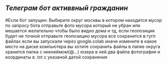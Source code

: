 ## _Телеграм бот активвный гражданин_
#Если бот запущен:
Выбирите округ москвы в котором находится мусор
по запросу бота отправьте фото мусора который не убран или мешается желательно чтобы было видно дома и тд, если геопозиция будет не точной
отправьте геопозицию мусора
все сохранится в гугл файлах если вы запускали через google.colab иначе измените в какое место на диске компьютера вы хотите сохранить файлы
в папке округа хранится папка с никнеймом(@...) юзера в ней два файла фотография и координаты в .txt с указаной датой сохранения
